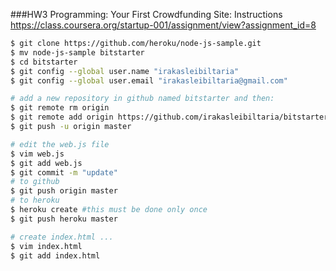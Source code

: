 ###HW3 Programming: Your First Crowdfunding Site: Instructions
https://class.coursera.org/startup-001/assignment/view?assignment_id=8

```bash
$ git clone https://github.com/heroku/node-js-sample.git
$ mv node-js-sample bitstarter
$ cd bitstarter
$ git config --global user.name "irakasleibiltaria"
$ git config --global user.email "irakasleibiltaria@gmail.com"

# add a new repository in github named bitstarter and then:
$ git remote rm origin
$ git remote add origin https://github.com/irakasleibiltaria/bitstarter.git
$ git push -u origin master

# edit the web.js file
$ vim web.js
$ git add web.js
$ git commit -m "update"
# to github
$ git push origin master
# to heroku
$ heroku create #this must be done only once
$ git push heroku master

# create index.html ...
$ vim index.html
$ git add index.html

```
